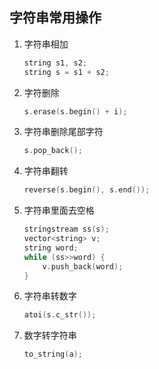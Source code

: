 ## 字符串常用操作

1. 字符串相加

   ```c++
   string s1, s2;
   string s = s1 + s2;
   ```

2. 字符删除

   ```c++
   s.erase(s.begin() + i);
   ```

3. 字符串删除尾部字符

   ```c++
   s.pop_back();
   ```

4. 字符串翻转

   ```c++
   reverse(s.begin(), s.end());
   ```

5. 字符串里面去空格

   ```c++
   stringstream ss(s);
   vector<string> v;
   string word;
   while (ss>>word) {
       v.push_back(word);
   }
   ```

6. 字符串转数字

   ```c++
   atoi(s.c_str());
   ```

7. 数字转字符串

   ```c++
   to_string(a);
   ```

   